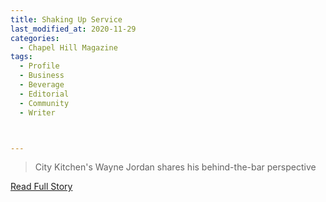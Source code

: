 ```yaml
---
title: Shaking Up Service
last_modified_at: 2020-11-29
categories:
  - Chapel Hill Magazine
tags:
  - Profile
  - Business
  - Beverage
  - Editorial 
  - Community
  - Writer



---
```


> City Kitchen's Wayne Jordan shares his behind-the-bar perspective

<a href="https://issuu.com/shannonmedia/docs/chmissuujulyaug/69" target="_blank">Read Full Story</a>
